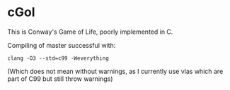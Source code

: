 # cGol

This is Conway's Game of Life, poorly implemented in C.

Compiling of master successful with:

    clang -O3 --std=c99 -Weverything

(Which does not mean without warnings, as I currently use vlas which are part
of C99 but still throw warnings)

